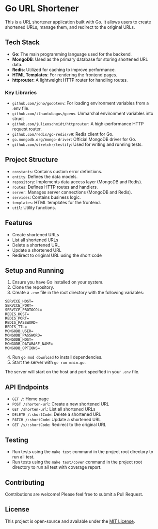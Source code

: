 # Go URL Shortener

This is a URL shortener application built with Go. It allows users to create shortened URLs, manage them, and redirect to the original URLs.

## Tech Stack

- **Go**: The main programming language used for the backend.
- **MongoDB**: Used as the primary database for storing shortened URL data.
- **Redis**: Utilized for caching to improve performance.
- **HTML Templates**: For rendering the frontend pages.
- **httprouter**: A lightweight HTTP router for handling routes.

### Key Libraries

- `github.com/joho/godotenv`: For loading environment variables from a .env file.
- `github.com/ilhamtubagus/goenv`: Unmarshal environment variables into struct
- `github.com/julienschmidt/httprouter`: A high-performance HTTP request router.
- `github.com/redis/go-redis/v9`: Redis client for Go.
- `go.mongodb.org/mongo-driver`: Official MongoDB driver for Go.
- `github.com/stretchr/testify`: Used for writing and running tests.

## Project Structure

- `constants`: Contains custom error definitions.
- `entity`: Defines the data models.
- `repository`: Implements data access layer (MongoDB and Redis).
- `routes`: Defines HTTP routes and handlers.
- `server`: Manages server connections (MongoDB and Redis).
- `services`: Contains business logic.
- `templates`: HTML templates for the frontend.
- `util`: Utility functions.

## Features

- Create shortened URLs
- List all shortened URLs
- Delete a shortened URL
- Update a shortened URL
- Redirect to original URL using the short code

## Setup and Running

1. Ensure you have Go installed on your system.
2. Clone the repository.
3. Create a `.env` file in the root directory with the following variables:
```
SERVICE_HOST=
SERVICE_PORT=
SERVICE_PROTOCOL=
REDIS_HOST=
REDIS_PORT=
REDIS_PASSWORD=
REDIS_TTL=
MONGODB_USER=
MONGODB_PASSWORD=
MONGODB_HOST=
MONGODB_DATABASE_NAME=
MONGODB_OPTIONS=
```
4. Run `go mod download` to install dependencies.
5. Start the server with `go run main.go`.

The server will start on the host and port specified in your `.env` file.

## API Endpoints

- `GET /`: Home page
- `POST /shorten-url`: Create a new shortened URL
- `GET /shorten-url`: List all shortened URLs
- `DELETE /:shortCode`: Delete a shortened URL
- `PATCH /:shortCode`: Update a shortened URL
- `GET /s/:shortCode`: Redirect to the original URL

## Testing

- Run tests using the `make test` command in the project root directory to run all test.
- Run tests using the `make test/cover` command in the project root directory to run all test with coverage report.

## Contributing

Contributions are welcome! Please feel free to submit a Pull Request.

## License

This project is open-source and available under the [MIT License](LICENSE).
